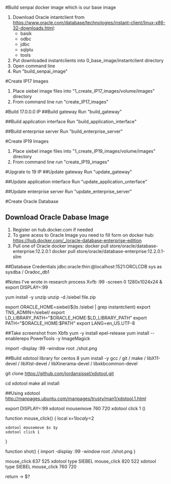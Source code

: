 #Build senpai docker image which is our base image
1. Download Oracle intantclient from https://www.oracle.com/database/technologies/instant-client/linux-x86-32-downloads.html:
    - basik
    - odbc
    - jdbc
    - sqlplu
    - tools
2. Put downloaded instantclients into 0_base_image/instantclient directory
2. Open command line
3. Run "build_senpai_image"


#Create IP17 Images
1. Place siebel image files into "1_create_IP17_images/volume/images" directory
2. From command line run "create_IP17_images"

#Build 17.0.0.0 IP
##Build gateway
Run "build_gateway"

##Build application interface
Run "build_application_interface"

##Build enterprise server
Run "build_enterprise_server"


#Create IP19 Images
1. Place siebel image files into "1_create_IP19_images/volume/images" directory
2. From command line run "create_IP19_images"

#Upgrate to 19 IP
##Update gateway
Run "update_gateway"

##Update application interface
Run "update_application_unterface"

##Update enterprise server
Run "update_enterprise_server"


#Create Oracle Database


## Download Oracle Dabase Image
1. Register on hub.docker.com if needed
2. To gane acess to Oracle Image you need to fill form on docker hub: https://hub.docker.com/_/oracle-database-enterprise-edition
3. Pull one of Oracle docker images:
    docker pull store/oracle/database-enterprise:12.2.0.1
    docker pull store/oracle/database-enterprise:12.2.0.1-slim

##Database Credentials
	jdbc:oracle:thin:@localhost:1521:ORCLCDB
	sys as sysdba / Oradoc_db1



#Notes I've wrote in research process
Xvfb :99 -screen 0 1280x1024x24 &
export DISPLAY=:99

yum install -y unzip
unzip -d /siebel file.zip

export ORACLE_HOME=siebel/$(ls /siebel | grep instantclient)
export TNS_ADMIN=/siebel/
export LD_LIBRARY_PATH="$ORACLE_HOME:$LD_LIBRARY_PATH"
export PATH="$ORACLE_HOME:$PATH"
export LANG=en_US.UTF-8

##Take screenshot from Xbfb
yum -y install epel-release
yum install --enablerepo PowerTools -y ImageMagick

import -display :99 -window root ./shot.png


##Build xdotool library for centos 8
yum install -y gcc /
    git /
    make /
    libX11-devel /
    libXtst-devel /
    libXinerama-devel /
    libxkbcommon-devel

git clone https://github.com/jordansissel/xdotool.git

cd xdotool
make all install

##Using xdotool
http://manpages.ubuntu.com/manpages/trusty/man1/xdotool.1.html

export DISPLAY=:99
xdotool mousemove 760 720
xdotool click 1 ()

function mouse_click() {
    local x=$1
    local y=$2

    xdotool mousemove $x $y
    xdotool click 1
}

function shot() {
    import -display :99 -window root ./shot.png
}

mouse_click 637 525
xdotool type SIEBEL
mouse_click 820 522
xdotool type SIEBEL
mouse_click 760 720

return -> $?